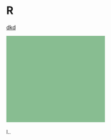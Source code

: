 # R

[dkd](https://github.com/jk-jang/TIL/blob/master/R/function.md)

![img](./Shiny/testimg/img.JPG)

l..
